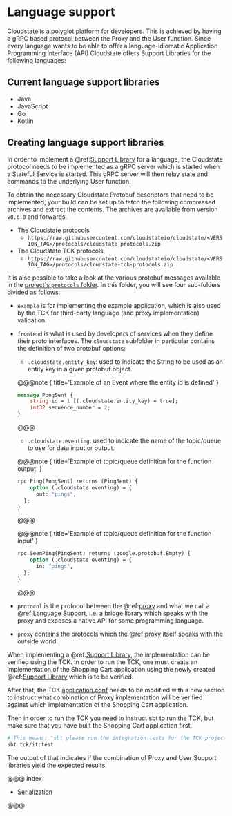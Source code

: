 # Language support

Cloudstate is a polyglot platform for developers.
This is achieved by having a gRPC based protocol between the Proxy and the User function. Since every language wants to be able to offer a language-idiomatic Application Programming Interface (API) Cloudstate offers Support Libraries for the following languages:

## Current language support libraries

* Java
* JavaScript
* Go
* Kotlin

## Creating language support libraries

In order to implement a @ref:[Support Library](../../user/features/index.md#support-library) for a language, the Cloudstate protocol needs to be implemented as a gRPC server which is started when a Stateful Service is started. This gRPC server will then relay state and commands to the underlying User function.

To obtain the necessary Cloudstate Protobuf descriptors that need to be implemented, your build can be set up to fetch the following compressed archives and extract the contents. The archives are available from version `v0.6.0` and forwards.

  * The Cloudstate protocols
      - `https://raw.githubusercontent.com/cloudstateio/cloudstate/<VERSION_TAG>/protocols/cloudstate-protocols.zip`
  * The Cloudstate TCK protocols
      - `https://raw.githubusercontent.com/cloudstateio/cloudstate/<VERSION_TAG>/protocols/cloudstate-tck-protocols.zip`

It is also possible to take a look at the various protobuf messages available in the [project's `protocols` folder](https://github.com/cloudstateio/cloudstate/tree/master/protocols). In this folder, you will see four sub-folders divided as follows:

- `example` is for implementing the example application, which is also used by the TCK for third-party language (and proxy implementation) validation.
- `frontend` is what is used by developers of services when they define their proto interfaces. The `cloudstate` subfolder in particular contains the definition of two protobuf options:
    
    - `.cloudstate.entity_key`: used to indicate the String to be used as an entity key in a given protobuf object.
    
    @@@note  { title='Example of an Event where the entity id is defined' }
    
    ```proto
    message PongSent {
        string id = 1 [(.cloudstate.entity_key) = true];
        int32 sequence_number = 2;
    }
    ```
    @@@

    - `.cloudstate.eventing`: used to indicate the name of the topic/queue to use for data input or output.

    @@@note  { title='Example of topic/queue definition for the function output' }
     
    ```proto
    rpc Ping(PongSent) returns (PingSent) {
        option (.cloudstate.eventing) = {
          out: "pings",
      };
    }
    ```
    @@@

    @@@note  { title='Example of topic/queue definition for the function input' }
    
    ```proto
    rpc SeenPing(PingSent) returns (google.protobuf.Empty) {
        option (.cloudstate.eventing) = {
          in: "pings",
      };
    }
    ```
    @@@
    
- `protocol` is the protocol between the @ref:[proxy](../../user/features/index.md#proxy) and what we call a @ref:[Language Support](../../user/features/index.md#support-library), i.e. a bridge library which speaks with the proxy and exposes a native API for some programming language.
- `proxy` contains the protocols which the @ref:[proxy](../../user/features/index.md#proxy) itself speaks with the outside world.

When implementing a @ref:[Support Library](../../user/features/index.md#support-library), the implementation can be verified using the TCK. In order to run the TCK, one must create an implementation of the Shopping Cart application using the newly created @ref:[Support Library](../../user/features/index.md#support-library) which is to be verified.

After that, the TCK [application.conf](https://github.com/cloudstateio/cloudstate/blob/master/tck/src/it/resources/application.conf) needs to be modified with a new section to instruct what combination of Proxy implementation will be verified against which implementation of the Shopping Cart application.

Then in order to run the TCK you need to instruct sbt to run the TCK, but make sure that you have built the Shopping Cart application first.

```bash
# This means: "sbt please run the integration tests for the TCK project"
sbt tck/it:test
```

The output of that indicates if the combination of Proxy and User Support libraries yield the expected results.

@@@ index

* [Serialization](serialization.md)

@@@
